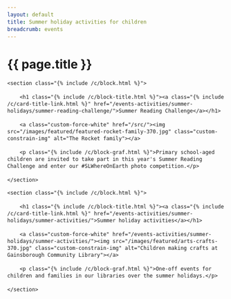 ```yaml
---
layout: default
title: Summer holiday activities for children
breadcrumb: events
---
```


<h1 class="{% include /c/page-title.html %}">{{ page.title }}</h1>

<div class="custom-g-l3">

    <section class="{% include /c/block.html %}">

        <h1 class="{% include /c/block-title.html %}"><a class="{% include /c/card-title-link.html %}" href="/events-activities/summer-holidays/summer-reading-challenge/">Summer Reading Challenge</a></h1>

        <a class="custom-force-white" href="/src/"><img src="/images/featured/featured-rocket-family-370.jpg" class="custom-constrain-img" alt="The Rocket family"></a>

        <p class="{% include /c/block-graf.html %}">Primary school-aged children are invited to take part in this year's Summer Reading Challenge and enter our #SLWhereOnEarth photo competition.</p>

    </section>

</div>

<div class="custom-g-l3 custom-g-nm">

    <section class="{% include /c/block.html %}">

        <h1 class="{% include /c/block-title.html %}"><a class="{% include /c/card-title-link.html %}" href="/events-activities/summer-holidays/summer-activities/">Summer holiday activities</a></h1>

        <a class="custom-force-white" href="/events-activities/summer-holidays/summer-activities/"><img src="/images/featured/arts-crafts-370.jpg" class="custom-constrain-img" alt="Children making crafts at Gainsborough Community Library"></a>

        <p class="{% include /c/block-graf.html %}">One-off events for children and families in our libraries over the summer holidays.</p>

    </section>

</div>
